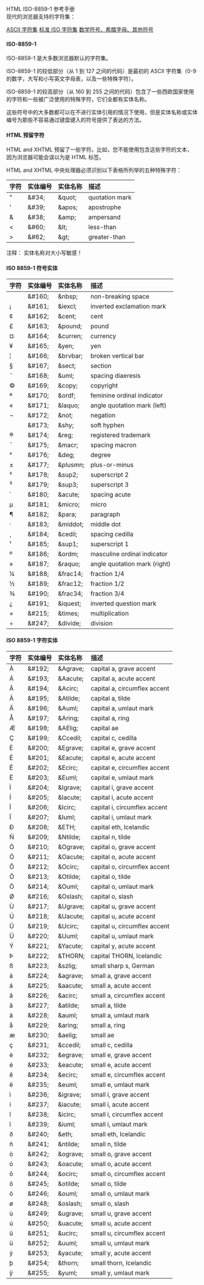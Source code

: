  HTML ISO-8859-1 参考手册  
现代的浏览器支持的字符集：

 
[ASCII 字符集](http://www.w3cschool.cc/tags/ref-ascii.html)
 [标准 ISO 字符集](http://www.w3cschool.cc/tags/ref-charactersets.html)
 [数学符号、希腊字母、其他符号](http://www.w3cschool.cc/tags/ref-symbols.html)
 


#### ISO-8859-1

 ISO-8859-1 是大多数浏览器默认的字符集。

 ISO-8859-1 的较低部分（从 1 到 127 之间的代码）是最初的 ASCII 字符集（0-9 的数字，大写和小写英文字母表，以及一些特殊字符）。

 ISO-8859-1 的较高部分（从 160 到 255 之间的代码）包含了一些西欧国家使用的字符和一些被广泛使用的特殊字符，它们全都有实体名称。 

 这些符号中的大多数都可以在不进行实体引用的情况下使用，但是实体名称或实体编号为那些不容易通过键盘键入的符号提供了表达的方法。

 

#### HTML 预留字符

 HTML and XHTML 预留了一些字符。比如，您不能使用包含这些字符的文本，因为浏览器可能会误以为是 HTML 标签。

 HTML and XHTML 中央处理器必须识别以下表格所列举的五种特殊字符：

 

|字符|实体编号|实体名称|描述|
|:--|:--|:--|:--|
|"|&amp;#34;|&amp;quot;|quotation mark|
|'|&amp;#39;|&amp;apos;|apostrophe |
|&amp;|&amp;#38;|&amp;amp;|ampersand|
|<|&amp;#60;|&amp;lt;|less-than|
|>|&amp;#62;|&amp;gt;|greater-than|

 注释： 实体名称对大小写敏感！



 

#### ISO 8859-1 符号实体

 

|字符|实体编号|实体名称|描述|
|:--|:--|:--|:--|
| |&amp;#160;|&amp;nbsp;|non-breaking space|
|¡|&amp;#161;|&amp;iexcl;|inverted exclamation mark|
|¢|&amp;#162;|&amp;cent;|cent|
|£|&amp;#163;|&amp;pound;|pound|
|¤|&amp;#164;|&amp;curren;|currency|
|¥|&amp;#165;|&amp;yen;|yen|
|¦|&amp;#166;|&amp;brvbar;|broken vertical bar|
|§|&amp;#167;|&amp;sect;|section|
|¨|&amp;#168;|&amp;uml;|spacing diaeresis|
|©|&amp;#169;|&amp;copy;|copyright|
|ª|&amp;#170;|&amp;ordf;|feminine ordinal indicator|
|«|&amp;#171;|&amp;laquo;|angle quotation mark (left)|
|¬|&amp;#172;|&amp;not;|negation|
|­­|&amp;#173;|&amp;shy;|soft hyphen|
|®|&amp;#174;|&amp;reg;|registered trademark|
|¯|&amp;#175;|&amp;macr;|spacing macron|
|°|&amp;#176;|&amp;deg;|degree|
|±|&amp;#177;|&amp;plusmn;|plus-or-minus |
|²|&amp;#178;|&amp;sup2;|superscript 2|
|³|&amp;#179;|&amp;sup3;|superscript 3|
|´|&amp;#180;|&amp;acute;|spacing acute|
|µ|&amp;#181;|&amp;micro;|micro|
|¶|&amp;#182;|&amp;para;|paragraph|
|·|&amp;#183;|&amp;middot;|middle dot|
|¸|&amp;#184;|&amp;cedil;|spacing cedilla|
|¹|&amp;#185;|&amp;sup1;|superscript 1|
|º|&amp;#186;|&amp;ordm;|masculine ordinal indicator|
|»|&amp;#187;|&amp;raquo;|angle quotation mark (right)|
|¼|&amp;#188;|&amp;frac14;|fraction 1/4|
|½|&amp;#189;|&amp;frac12;|fraction 1/2|
|¾|&amp;#190;|&amp;frac34;|fraction 3/4|
|¿|&amp;#191;|&amp;iquest;|inverted question mark|
|×|&amp;#215;|&amp;times;|multiplication|
|÷|&amp;#247;|&amp;divide;|division|


#### ISO 8859-1 字符实体

 

|字符|实体编号|实体名称|描述|
|:--|:--|:--|:--|
|À|&amp;#192;|&amp;Agrave;|capital a, grave accent|
|Á|&amp;#193;|&amp;Aacute;|capital a, acute accent|
|Â|&amp;#194;|&amp;Acirc;|capital a, circumflex accent|
|Ã|&amp;#195;|&amp;Atilde;|capital a, tilde|
|Ä|&amp;#196;|&amp;Auml;|capital a, umlaut mark|
|Å|&amp;#197;|&amp;Aring;|capital a, ring|
|Æ|&amp;#198;|&amp;AElig;|capital ae|
|Ç|&amp;#199;|&amp;Ccedil;|capital c, cedilla|
|È|&amp;#200;|&amp;Egrave;|capital e, grave accent|
|É|&amp;#201;|&amp;Eacute;|capital e, acute accent|
|Ê|&amp;#202;|&amp;Ecirc;|capital e, circumflex accent|
|Ë|&amp;#203;|&amp;Euml;|capital e, umlaut mark|
|Ì|&amp;#204;|&amp;Igrave;|capital i, grave accent|
|Í|&amp;#205;|&amp;Iacute;|capital i, acute accent|
|Î|&amp;#206;|&amp;Icirc;|capital i, circumflex accent|
|Ï|&amp;#207;|&amp;Iuml;|capital i, umlaut mark|
|Ð|&amp;#208;|&amp;ETH;|capital eth, Icelandic|
|Ñ|&amp;#209;|&amp;Ntilde;|capital n, tilde|
|Ò|&amp;#210;|&amp;Ograve;|capital o, grave accent|
|Ó|&amp;#211;|&amp;Oacute;|capital o, acute accent|
|Ô|&amp;#212;|&amp;Ocirc;|capital o, circumflex accent|
|Õ|&amp;#213;|&amp;Otilde;|capital o, tilde|
|Ö|&amp;#214;|&amp;Ouml;|capital o, umlaut mark|
|Ø|&amp;#216;|&amp;Oslash;|capital o, slash|
|Ù|&amp;#217;|&amp;Ugrave;|capital u, grave accent|
|Ú|&amp;#218;|&amp;Uacute;|capital u, acute accent|
|Û|&amp;#219;|&amp;Ucirc;|capital u, circumflex accent|
|Ü|&amp;#220;|&amp;Uuml;|capital u, umlaut mark|
|Ý|&amp;#221;|&amp;Yacute;|capital y, acute accent|
|Þ|&amp;#222;|&amp;THORN;|capital THORN, Icelandic|
|ß|&amp;#223;|&amp;szlig;|small sharp s, German|
|à|&amp;#224;|&amp;agrave;|small a, grave accent|
|á|&amp;#225;|&amp;aacute;|small a, acute accent|
|â|&amp;#226;|&amp;acirc;|small a, circumflex accent|
|ã|&amp;#227;|&amp;atilde;|small a, tilde|
|ä|&amp;#228;|&amp;auml;|small a, umlaut mark|
|å|&amp;#229;|&amp;aring;|small a, ring|
|æ|&amp;#230;|&amp;aelig;|small ae|
|ç|&amp;#231;|&amp;ccedil;|small c, cedilla|
|è|&amp;#232;|&amp;egrave;|small e, grave accent|
|é|&amp;#233;|&amp;eacute;|small e, acute accent|
|ê|&amp;#234;|&amp;ecirc;|small e, circumflex accent|
|ë|&amp;#235;|&amp;euml;|small e, umlaut mark|
|ì|&amp;#236;|&amp;igrave;|small i, grave accent|
|í|&amp;#237;|&amp;iacute;|small i, acute accent|
|î|&amp;#238;|&amp;icirc;|small i, circumflex accent|
|ï|&amp;#239;|&amp;iuml;|small i, umlaut mark|
|ð|&amp;#240;|&amp;eth;|small eth, Icelandic|
|ñ|&amp;#241;|&amp;ntilde;|small n, tilde|
|ò|&amp;#242;|&amp;ograve;|small o, grave accent|
|ó|&amp;#243;|&amp;oacute;|small o, acute accent|
|ô|&amp;#244;|&amp;ocirc;|small o, circumflex accent|
|õ|&amp;#245;|&amp;otilde;|small o, tilde|
|ö|&amp;#246;|&amp;ouml;|small o, umlaut mark|
|ø|&amp;#248;|&amp;oslash;|small o, slash|
|ù|&amp;#249;|&amp;ugrave;|small u, grave accent|
|ú|&amp;#250;|&amp;uacute;|small u, acute accent|
|û|&amp;#251;|&amp;ucirc;|small u, circumflex accent|
|ü|&amp;#252;|&amp;uuml;|small u, umlaut mark|
|ý|&amp;#253;|&amp;yacute;|small y, acute accent|
|þ|&amp;#254;|&amp;thorn;|small thorn, Icelandic|
|ÿ|&amp;#255;|&amp;yuml;|small y, umlaut mark|



